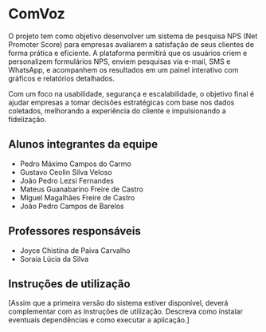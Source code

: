 # ComVoz

O projeto tem como objetivo desenvolver um sistema de pesquisa NPS (Net Promoter Score) para empresas avaliarem a satisfação de seus clientes de forma prática e eficiente. A plataforma permitirá que os usuários criem e personalizem formulários NPS, enviem pesquisas via e-mail, SMS e WhatsApp, e acompanhem os resultados em um painel interativo com gráficos e relatórios detalhados.

Com um foco na usabilidade, segurança e escalabilidade, o objetivo final é ajudar empresas a tomar decisões estratégicas com base nos dados coletados, melhorando a experiência do cliente e impulsionando a fidelização.

## Alunos integrantes da equipe

* Pedro Máximo Campos do Carmo
* Gustavo Ceolin Silva Veloso
* João Pedro Lezsi Fernandes
* Mateus Guanabarino Freire de Castro
* Miguel Magalhães Freire de Castro
* João Pedro Campos de Barelos

## Professores responsáveis

* Joyce Chistina de Paiva Carvalho  
* Soraia Lúcia da Silva 

## Instruções de utilização

[Assim que a primeira versão do sistema estiver disponível, deverá complementar com as instruções de utilização. Descreva como instalar eventuais dependências e como executar a aplicação.]
